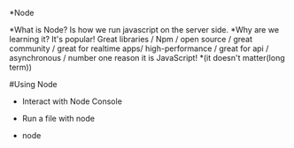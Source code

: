 *Node

*What is Node? Is how we run javascript on the server side.
*Why are we learning it? It's popular! Great libraries / Npm / open source / great community / great for realtime apps/ high-performance / great for api / asynchronous / number one reason it is JavaScript!
*(it doesn't matter(long term))

#Using Node

* Interact with Node Console
* Run a file with node

* node <filename>
